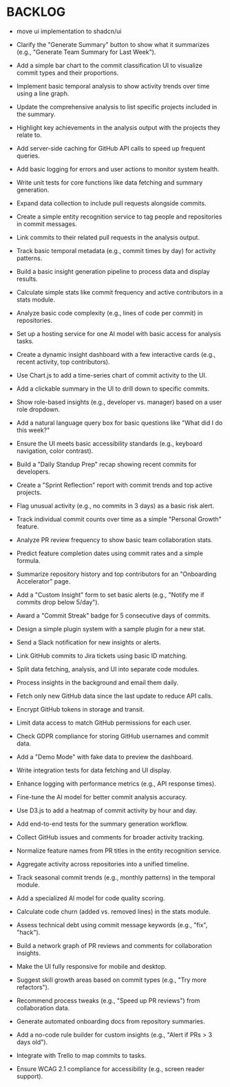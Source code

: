 # BACKLOG

- move ui implementation to shadcn/ui

- Clarify the "Generate Summary" button to show what it summarizes (e.g., "Generate Team Summary for Last Week").
- Add a simple bar chart to the commit classification UI to visualize commit types and their proportions.
- Implement basic temporal analysis to show activity trends over time using a line graph.
- Update the comprehensive analysis to list specific projects included in the summary.
- Highlight key achievements in the analysis output with the projects they relate to.
- Add server-side caching for GitHub API calls to speed up frequent queries.
- Add basic logging for errors and user actions to monitor system health.
- Write unit tests for core functions like data fetching and summary generation.
- Expand data collection to include pull requests alongside commits.
- Create a simple entity recognition service to tag people and repositories in commit messages.
- Link commits to their related pull requests in the analysis output.
- Track basic temporal metadata (e.g., commit times by day) for activity patterns.
- Build a basic insight generation pipeline to process data and display results.
- Calculate simple stats like commit frequency and active contributors in a stats module.
- Analyze basic code complexity (e.g., lines of code per commit) in repositories.
- Set up a hosting service for one AI model with basic access for analysis tasks.
- Create a dynamic insight dashboard with a few interactive cards (e.g., recent activity, top contributors).
- Use Chart.js to add a time-series chart of commit activity to the UI.
- Add a clickable summary in the UI to drill down to specific commits.
- Show role-based insights (e.g., developer vs. manager) based on a user role dropdown.
- Add a natural language query box for basic questions like "What did I do this week?"
- Ensure the UI meets basic accessibility standards (e.g., keyboard navigation, color contrast).
- Build a "Daily Standup Prep" recap showing recent commits for developers.
- Create a "Sprint Reflection" report with commit trends and top active projects.
- Flag unusual activity (e.g., no commits in 3 days) as a basic risk alert.
- Track individual commit counts over time as a simple "Personal Growth" feature.
- Analyze PR review frequency to show basic team collaboration stats.
- Predict feature completion dates using commit rates and a simple formula.
- Summarize repository history and top contributors for an "Onboarding Accelerator" page.
- Add a "Custom Insight" form to set basic alerts (e.g., "Notify me if commits drop below 5/day").
- Award a "Commit Streak" badge for 5 consecutive days of commits.
- Design a simple plugin system with a sample plugin for a new stat.
- Send a Slack notification for new insights or alerts.
- Link GitHub commits to Jira tickets using basic ID matching.
- Split data fetching, analysis, and UI into separate code modules.
- Process insights in the background and email them daily.
- Fetch only new GitHub data since the last update to reduce API calls.
- Encrypt GitHub tokens in storage and transit.
- Limit data access to match GitHub permissions for each user.
- Check GDPR compliance for storing GitHub usernames and commit data.
- Add a "Demo Mode" with fake data to preview the dashboard.
- Write integration tests for data fetching and UI display.
- Enhance logging with performance metrics (e.g., API response times).
- Fine-tune the AI model for better commit analysis accuracy.
- Use D3.js to add a heatmap of commit activity by hour and day.
- Add end-to-end tests for the summary generation workflow.
- Collect GitHub issues and comments for broader activity tracking.
- Normalize feature names from PR titles in the entity recognition service.
- Aggregate activity across repositories into a unified timeline.
- Track seasonal commit trends (e.g., monthly patterns) in the temporal module.
- Add a specialized AI model for code quality scoring.
- Calculate code churn (added vs. removed lines) in the stats module.
- Assess technical debt using commit message keywords (e.g., "fix", "hack").
- Build a network graph of PR reviews and comments for collaboration insights.
- Make the UI fully responsive for mobile and desktop.
- Suggest skill growth areas based on commit types (e.g., "Try more refactors").
- Recommend process tweaks (e.g., "Speed up PR reviews") from collaboration data.
- Generate automated onboarding docs from repository summaries.
- Add a no-code rule builder for custom insights (e.g., "Alert if PRs > 3 days old").
- Integrate with Trello to map commits to tasks.
- Ensure WCAG 2.1 compliance for accessibility (e.g., screen reader support).
